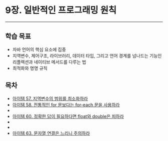 # 9장. 일반적인 프로그래밍 원칙

---

## 학습 목표

- 자바 언어의 핵심 요소에 집중
- 지역변수, 제어구조, 라이브러리, 데이터 타입, 그리고 언어 경계를 넘나드는 기능인 리플렉션과 네이티브 메서드를 다루는 법
- 최적화와 명명 규칙

## 목차

- [아이템 57. 지역변수의 범위를 최소화하라](아이템%2057.%20지역변수의%20범위를%20최소화하라.md)
- [아이템 58. 전통적인 for 문보다는 for-each 문을 사용하라](아이템%2058.%20전통적인%20for%20문보다는%20for-each%20문을%20사용하라.md)
- 
- [아이템 60. 정확한 답이 필요하다면 float와 double은 피하라](아이템%2060.%20정확한%20답이%20필요하다면%20float와%20double은%20피하라.md)
- 
- 
- [아이템 63. 문자열 연결은 느리니 주의하라](아이템%2063.%20문자열%20연결은%20느리니%20주의하라.md)
